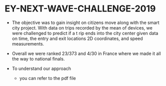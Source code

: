 # EY-NEXT-WAVE-CHALLENGE-2019
* The objective was to gain insight on citizens move along with the smart city project. 
With data on trips recorded by the mean of devices, we were challenged to predict if a t
rip ends into the city center given data on time,  the entry and exit locations 2D coordinates, 
and speed measurements.

* Overall we were ranked 23/373  and 4/30 in France where we made it all the way to national finals.

* To understand our approach
  * you can refer to the pdf file
